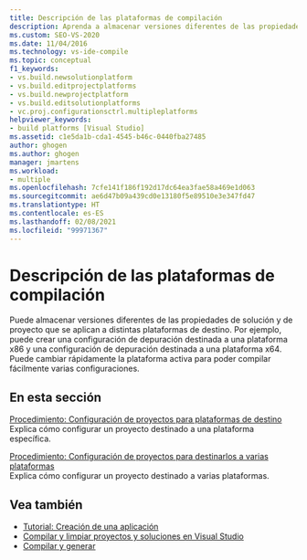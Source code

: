 ```yaml
---
title: Descripción de las plataformas de compilación
description: Aprenda a almacenar versiones diferentes de las propiedades de solución y de proyecto que se aplican a distintas plataformas de destino en Visual Studio.
ms.custom: SEO-VS-2020
ms.date: 11/04/2016
ms.technology: vs-ide-compile
ms.topic: conceptual
f1_keywords:
- vs.build.newsolutionplatform
- vs.build.editprojectplatforms
- vs.build.newprojectplatform
- vs.build.editsolutionplatforms
- vc.proj.configurationsctrl.multipleplatforms
helpviewer_keywords:
- build platforms [Visual Studio]
ms.assetid: c1e5da1b-cda1-4545-b46c-0440fba27485
author: ghogen
ms.author: ghogen
manager: jmartens
ms.workload:
- multiple
ms.openlocfilehash: 7cfe141f186f192d17dc64ea3fae58a469e1d063
ms.sourcegitcommit: ae6d47b09a439cd0e13180f5e89510e3e347fd47
ms.translationtype: HT
ms.contentlocale: es-ES
ms.lasthandoff: 02/08/2021
ms.locfileid: "99971367"
---
```

# <a name="understand-build-platforms"></a>Descripción de las plataformas de compilación

Puede almacenar versiones diferentes de las propiedades de solución y de proyecto que se aplican a distintas plataformas de destino. Por ejemplo, puede crear una configuración de depuración destinada a una plataforma x86 y una configuración de depuración destinada a una plataforma x64. Puede cambiar rápidamente la plataforma activa para poder compilar fácilmente varias configuraciones.

## <a name="in-this-section"></a>En esta sección

[Procedimiento: Configuración de proyectos para plataformas de destino](../ide/how-to-configure-projects-to-target-platforms.md)\
Explica cómo configurar un proyecto destinado a una plataforma específica.

[Procedimiento: Configuración de proyectos para destinarlos a varias plataformas](../ide/how-to-configure-projects-to-target-multiple-platforms.md)\
Explica cómo configurar un proyecto destinado a varias plataformas.

## <a name="see-also"></a>Vea también

- [Tutorial: Creación de una aplicación](../ide/walkthrough-building-an-application.md)
- [Compilar y limpiar proyectos y soluciones en Visual Studio](../ide/building-and-cleaning-projects-and-solutions-in-visual-studio.md)
- [Compilar y generar](../ide/compiling-and-building-in-visual-studio.md)
